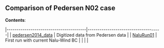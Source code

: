 Comparison of Pedersen N02 case
-------------------------------

**Contents**: 

|----------------------------------------|-------------------------------------|
| [pedersen2014_data](pedersen2014_data) | Digitized data from Pedersen data   |
| [NaluRun01](NaluRun01)                 | First run with current Nalu-Wind BC |
|                                        |                                     |
